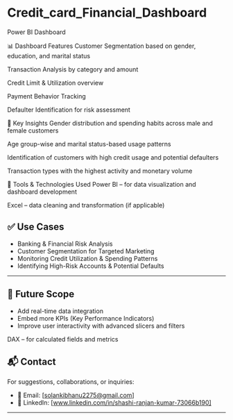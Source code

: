 # Credit_card_Financial_Dashboard
Power BI Dashboard

📊 Dashboard Features
Customer Segmentation based on gender, education, and marital status

Transaction Analysis by category and amount

Credit Limit & Utilization overview

Payment Behavior Tracking

Defaulter Identification for risk assessment

🧠 Key Insights
Gender distribution and spending habits across male and female customers

Age group-wise and marital status-based usage patterns

Identification of customers with high credit usage and potential defaulters

Transaction types with the highest activity and monetary volume

🔧 Tools & Technologies Used
Power BI – for data visualization and dashboard development

Excel – data cleaning and transformation (if applicable)

## ✅ Use Cases

- Banking & Financial Risk Analysis
- Customer Segmentation for Targeted Marketing
- Monitoring Credit Utilization & Spending Patterns
- Identifying High-Risk Accounts & Potential Defaults

---

## 🔮 Future Scope

- Add real-time data integration
- Embed more KPIs (Key Performance Indicators)
- Improve user interactivity with advanced slicers and filters

DAX – for calculated fields and metrics


## 📬 Contact

For suggestions, collaborations, or inquiries:

- 📧 Email: [solankibhanu2275@gmail.com]  
- 🔗 LinkedIn: [www.linkedin.com/in/shashi-ranjan-kumar-73066b190]  

---
